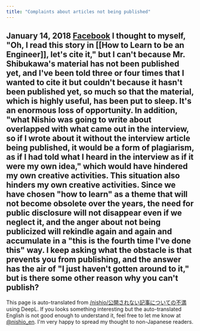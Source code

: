 ```yaml
---
title: "Complaints about articles not being published"
---
```



January 14, 2018 [Facebook](https://www.facebook.com/1129148772/posts/10214293712833252?d=n&sfns=mo)
I thought to myself, "Oh, I read this story in [[How to Learn to be an Engineer]], let's cite it," but I can't because Mr. Shibukawa's material has not been published yet, and I've been told three or four times that I wanted to cite it but couldn't because it hasn't been published yet, so much so that the material, which is highly useful, has been put to sleep. It's an enormous loss of opportunity.
In addition, "what Nishio was going to write about overlapped with what came out in the interview, so if I wrote about it without the interview article being published, it would be a form of plagiarism, as if I had told what I heard in the interview as if it were my own idea," which would have hindered my own creative activities. This situation also hinders my own creative activities.
Since we have chosen "how to learn" as a theme that will not become obsolete over the years, the need for public disclosure will not disappear even if we neglect it, and the anger about not being publicized will rekindle again and again and accumulate in a "this is the fourth time I've done this" way.
I keep asking what the obstacle is that prevents you from publishing, and the answer has the air of "I just haven't gotten around to it," but is there some other reason why you can't publish?
---
This page is auto-translated from [/nishio/公開されない記事についての不満](https://scrapbox.io/nishio/公開されない記事についての不満) using DeepL. If you looks something interesting but the auto-translated English is not good enough to understand it, feel free to let me know at [@nishio_en](https://twitter.com/nishio_en). I'm very happy to spread my thought to non-Japanese readers.